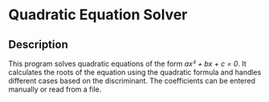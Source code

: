 # Quadratic Equation Solver  

## Description
This program solves quadratic equations of the form *ax² + bx + c = 0*. 
It calculates the roots of the equation using the quadratic formula and handles 
different cases based on the discriminant. The coefficients can be entered manually 
or read from a file.  